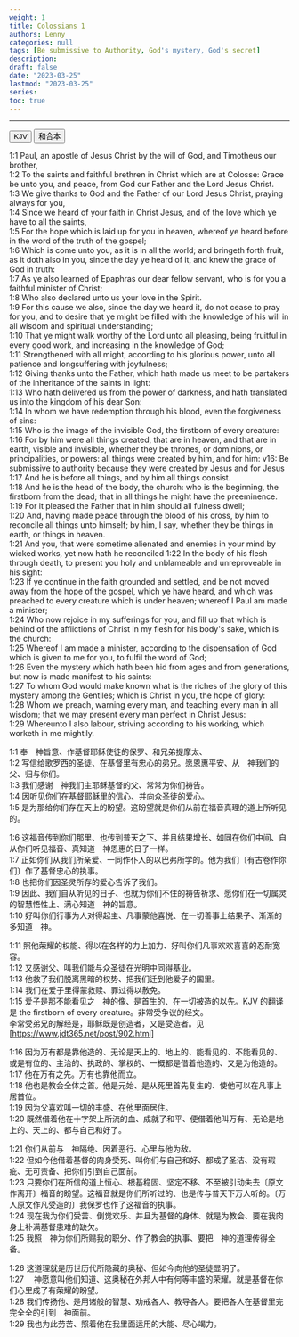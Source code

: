 ```yaml
---
weight: 1
title: Colossians 1
authors: Lenny
categories: null
tags: [Be submissive to Authority, God's mystery, God's secret]
description: 
draft: false
date: "2023-03-25"
lastmod: "2023-03-25"
series:
toc: true
---
```



<!--more-->
---

<!-- Tab links -->
<div class="tab">
  <button class="tablinks active" onclick="tablabel(event, 'english')">KJV</button>
  <button class="tablinks" onclick="tablabel(event, 'chinese')">和合本</button>
  
</div>

<!-- Tab content -->
<div id="english" class="tabcontent" style="display:block">

1:1 Paul, an apostle of Jesus Christ by the will of God, and Timotheus our brother,  
1:2 To the saints and faithful brethren in Christ which are at Colosse: Grace be unto you, and peace, from God our Father and the Lord Jesus Christ.  
1:3 We give thanks to God and the Father of our Lord Jesus Christ, praying always for you,  
1:4 Since we heard of your faith in Christ Jesus, and of the love which ye have to all the saints,  
1:5 For the hope which is laid up for you in heaven, whereof ye heard before in the word of the truth of the gospel;  
1:6 Which is come unto you, as it is in all the world; and bringeth forth fruit, as it doth also in you, since the day ye heard of it, and knew the grace of God in truth:  
1:7 As ye also learned of Epaphras our dear fellow servant, who is for you a faithful minister of Christ;  
1:8 Who also declared unto us your love in the Spirit.  
1:9 For this cause we also, since the day we heard it, do not cease to pray for you, and to desire that ye might be filled with the knowledge of his will in all wisdom and spiritual understanding;  
1:10 That ye might walk worthy of the Lord unto all pleasing, being fruitful in every good work, and increasing in the knowledge of God;  
1:11 Strengthened with all might, according to his glorious power, unto all patience and longsuffering with joyfulness;  
1:12 Giving thanks unto the Father, which hath made us meet to be partakers of the inheritance of the saints in light:  
1:13 Who hath delivered us from the power of darkness, and hath translated us into the kingdom of his dear Son:  
1:14 In whom we have redemption through his blood, even the forgiveness of sins:  
1:15 Who is the image of the invisible God, the firstborn of every creature:  
1:16 For by him were all things created, that are in heaven, and that are in earth, visible and invisible, whether they be thrones, or dominions, or principalities, or powers: all things were created by him, and for him: <a class = "marginnote">v16: Be submissive to authority because they were created by Jesus and for Jesus</a>  
1:17 And he is before all things, and by him all things consist.  
1:18 And he is the head of the body, the church: who is the beginning, the firstborn from the dead; that in all things he might have the preeminence.  
1:19 For it pleased the Father that in him should all fulness dwell;  
1:20 And, having made peace through the blood of his cross, by him to reconcile all things unto himself; by him, I say, whether they be things in earth, or things in heaven.  
1:21 And you, that were sometime alienated and enemies in your mind by wicked works, yet now hath he reconciled
1:22 In the body of his flesh through death, to present you holy and unblameable and unreproveable in his sight:  
1:23 If ye continue in the faith grounded and settled, and be not moved away from the hope of the gospel, which ye have heard, and which was preached to every creature which is under heaven; whereof I Paul am made a minister;  
1:24 Who now rejoice in my sufferings for you, and fill up that which is behind of the afflictions of Christ in my flesh for his body's sake, which is the church:  
1:25 Whereof I am made a minister, according to the dispensation of God which is given to me for you, to fulfil the word of God;  
1:26 Even <a class = "blue">the mystery</a> which hath been hid from ages and from generations, but now is made manifest to his saints:  
1:27 To whom God would make known what is the riches of the glory of <a class = "blue">this mystery</a> among the Gentiles; which is Christ in you, the hope of glory:  
1:28 Whom we preach, warning every man, and teaching every man in all wisdom; that we may present every man perfect in Christ Jesus:  
1:29 Whereunto I also labour, striving according to his working, which worketh in me mightily.  
</div>

<div id="chinese" class="tabcontent">

1:1 奉　神旨意、作基督耶稣使徒的保罗、和兄弟提摩太、  
1:2 写信给歌罗西的圣徒、在基督里有忠心的弟兄。愿恩惠平安、从　神我们的父、归与你们。  
1:3 我们感谢　神我们主耶稣基督的父、常常为你们祷告。  
1:4 因听见你们在基督耶稣里的信心、并向众圣徒的爱心。  
1:5 是为那给你们存在天上的盼望。这盼望就是你们从前在福音真理的道上所听见的。  

1:6 这福音传到你们那里、也传到普天之下、并且结果增长、如同在你们中间、自从你们听见福音、真知道　神恩惠的日子一样。  
1:7 正如你们从我们所亲爱、一同作仆人的以巴弗所学的。他为我们〔有古卷作你们〕作了基督忠心的执事。  
1:8 也把你们因圣灵所存的爱心告诉了我们。  
1:9 因此、我们自从听见的日子、也就为你们不住的祷告祈求、愿你们在一切属灵的智慧悟性上、满心知道　神的旨意。  
1:10 好叫你们行事为人对得起主、凡事蒙他喜悦、在一切善事上结果子、渐渐的多知道　神。  

1:11 照他荣耀的权能、得以在各样的力上加力、好叫你们凡事欢欢喜喜的忍耐宽容。  
1:12 又感谢父、叫我们能与众圣徒在光明中同得基业。  
1:13 他救了我们脱离黑暗的权势、把我们迁到他爱子的国里。  
1:14 我们在爱子里得蒙救赎、罪过得以赦免。  
1:15 爱子是那不能看见之　神的像、是首生的、在一切被造的以先。<a class = "marginnote">KJV 的翻译是 the firstborn of every creature。非常受争议的经文。<br>李常受弟兄的解经是，耶稣既是创造者，又是受造者。见 [https://www.jdt365.net/post/902.html]</a>

1:16 因为万有都是靠他造的、无论是天上的、地上的、能看见的、不能看见的、或是有位的、主治的、执政的、掌权的、一概都是借着他造的、又是为他造的。  
1:17 他在万有之先。万有也靠他而立。  
1:18 他也是教会全体之首。他是元始、是从死里首先复生的、使他可以在凡事上居首位。  
1:19 因为父喜欢叫一切的丰盛、在他里面居住。  
1:20 既然借着他在十字架上所流的血、成就了和平、便借着他叫万有、无论是地上的、天上的、都与自己和好了。  

1:21 你们从前与　神隔绝、因着恶行、心里与他为敌。  
1:22 但如今他借着基督的肉身受死、叫你们与自己和好、都成了圣洁、没有瑕疵、无可责备、把你们引到自己面前。  
1:23 只要你们在所信的道上恒心、根基稳固、坚定不移、不至被引动失去〔原文作离开〕福音的盼望。这福音就是你们所听过的、也是传与普天下万人听的。〔万人原文作凡受造的〕我保罗也作了这福音的执事。  
1:24 现在我为你们受苦、倒觉欢乐、并且为基督的身体、就是为教会、要在我肉身上补满基督患难的缺欠。  
1:25 我照　神为你们所赐我的职分、作了教会的执事、要把　神的道理传得全备。  

1:26 这道理就是历世历代所隐藏的奥秘、但如今向他的圣徒显明了。  
1:27 　神愿意叫他们知道、这奥秘在外邦人中有何等丰盛的荣耀。就是基督在你们心里成了有荣耀的盼望。  
1:28 我们传扬他、是用诸般的智慧、劝戒各人、教导各人。要把各人在基督里完完全全的引到　神面前。  
1:29 我也为此劳苦、照着他在我里面运用的大能、尽心竭力。  
</div>
